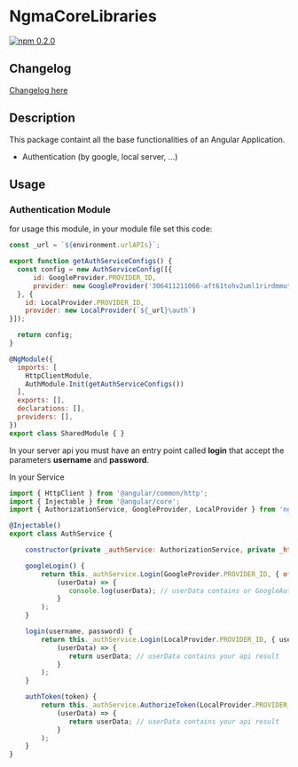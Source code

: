 # NgmaCoreLibraries

[![npm 0.2.0](https://img.shields.io/npm/v/npm.svg)](https://www.npmjs.com/package/ngma-core-libraries)

## Changelog
[Changelog here](https://github.com/fonzy85vr/ngma-core-libraries/blob/develop/projects/ngma-core-libraries/CHANGELOG.md)

## Description
This package containt all the base functionalities of an Angular Application.
- Authentication (by google, local server, ...)

## Usage

### Authentication Module

for usage this module, in your module file set this code:
```javascript
const _url = `${environment.urlAPIs}`;

export function getAuthServiceConfigs() {
  const config = new AuthServiceConfig([{
      id: GoogleProvider.PROVIDER_ID,
      provider: new GoogleProvider('306411211066-aft61tohv2uml1rirdmmutb7e2nhleq6.apps.googleusercontent.com')
  }, {
    id: LocalProvider.PROVIDER_ID,
    provider: new LocalProvider(`${_url}\auth`)
}]);

  return config;
}

@NgModule({
  imports: [
    HttpClientModule,
    AuthModule.Init(getAuthServiceConfigs())
  ],
  exports: [],
  declarations: [],
  providers: [],
})
export class SharedModule { }
```

In your server api you must have an entry point called **login** that accept the parameters **username** and **password**.

In your Service

```javascript
import { HttpClient } from '@angular/common/http';
import { Injectable } from '@angular/core';
import { AuthorizationService, GoogleProvider, LocalProvider } from 'ngma-core-libraries';

@Injectable()
export class AuthService {

    constructor(private _authService: AuthorizationService, private _http: HttpClient) {}

    googleLogin() {
        return this._authService.Login(GoogleProvider.PROVIDER_ID, { offline: true }).then(
            (userData) => {
               console.log(userData); // userData contains or GoogleAuthToken or Google User informations
            }
        );
    }

    login(username, password) {
        return this._authService.Login(LocalProvider.PROVIDER_ID, { username, password }, this._http).then(
            (userData) => {
               return userData; // userData contains your api result
            }
        );
    }

    authToken(token) {
        return this._authService.AuthorizeToken(LocalProvider.PROVIDER_ID, { token }, this._http).then(
            (userData) => {
               return userData; // userData contains your api result
            }
        );
    }
}

```
